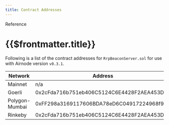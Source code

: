 ```yaml
---
title: Contract Addresses
---
```


<TitleSpan>Reference</TitleSpan>

# {{$frontmatter.title}}

<!--TocHeader />
<TOC class="table-of-contents" :include-level="[2,3]" /-->

Following is a list of the contract addresses for `RrpBeaconServer.sol` for use
with Airnode version `v0.3.1`.

<!-- These are from https://github.com/api3dao/beacon-setup-guide/blob/main/deployments/0.3.1/goerli.json -->

| Network        | Address                                    |
| -------------- | ------------------------------------------ |
| Mainnet        | n/a                                        |
| Goerli         | 0x2cFda716b751eb406C5124C6E4428F2AEA453D96 |
| Polygon-Mumbai | 0xFF298a3169117606BDA78eD6C04917224968f9b5 |
| Rinkeby        | 0x2cFda716b751eb406C5124C6E4428F2AEA453D96 |
